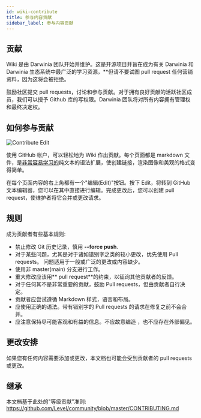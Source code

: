 ```yaml
---
id: wiki-contribute
title: 参与内容贡献
sidebar_label: 参与内容贡献
---
```


## 贡献
Wiki 是由 Darwinia 团队开始并维护。这是开源项目并旨在成为有关 Darwinia 和 Darwinia 生态系统中最广泛的学习资源，**但请不要试图 pull request 任何营销资料，因为这将会被拒绝。

鼓励社区提交 pull requests，讨论和参与贡献。对于拥有良好贡献的活跃社区成员，我们可以授予 Github 库的写权限。Darwinia 团队将对所有内容拥有管理权和最终决定权。

## 如何参与贡献

![Contribute Edit](assets/contribute-edit.png)

使用 GitHub 帐户，可以轻松地为 Wiki 作出贡献。每个页面都是 markdown 文件，是[非常容易学习的](https://guides.github.com/features/mastering-markdown/)纯文本的语法扩展，使创建链接，渲染图像和美观的格式变得简单。

在每个页面内容的右上角都有一个"编辑(Edit)"按钮。按下 Edit，将转到 GitHub 文本编辑器，您可以在其中直接进行编辑。完成更改后，您可以创建 pull request，使维护者将它合并或更改请求。

## 规则
成为贡献者有些基本规则:

- 禁止修改 Git 历史记录，慎用 **--force push**.
- 对于某些问题，尤其是对于诸如错别字之类的较小更改，优先使用 Pull requests。 问题适用于一般或广泛的更改或内容缺少。
- 使用非 master(main) 分支进行工作。
- 重大修改应该用** pull request**的约束，以征询其他贡献者的反馈。
- 对于任何其不是非常重要的贡献，鼓励 Pull requests，但由贡献者自行决定。
- 贡献者应尝试遵循 Markdown 样式，语言和布局。
- 应使用正确的语法。带有错别字的 Pull requests 的请求在修复之前不会合并。
- 应注意保持尽可能客观和有益的信息。不应故意编造 ，也不应存在外部偏见。

## 更改安排
如果您有任何内容需要添加或更改，本文档也可能会受到贡献者的 pull requests 或更改。

## 继承
本文档基于此处的"等级贡献"准则: https://github.com/Level/community/blob/master/CONTRIBUTING.md
